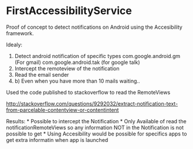 FirstAccessibilityService
=========================

Proof of concept to detect notifications on Android using the Accesibility framework.

Idealy:
  1. Detect android notification of specific types 
		com.google.android.gm (For gmail)
		com.google.android.tak (for google talk)
  2. Intercept the remoteview of the notification
  3. Read the email sender
  3. b) Even when you have more than 10 mails waiting..

  Used the code published to stackoverflow to read the RemoteViews
  
  http://stackoverflow.com/questions/9292032/extract-notification-text-from-parcelable-contentview-or-contentintent 


  Results:
    * Possible to intercept the Notification
	* Only Available of read the notificationRemoteViews so any information
	  NOT in the Notification is not possible to get
    * Using Accesibility would be possible for specifics apps to get extra informatin 
	  when app is launched
